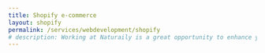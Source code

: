 ```yaml
---
title: Shopify e-commerce
layout: shopify
permalink: /services/webdevelopment/shopify
# description: Working at Naturaily is a great opportunity to enhance your skills and spend time with honest and open people. Join us, let's build great things together!
---
```


